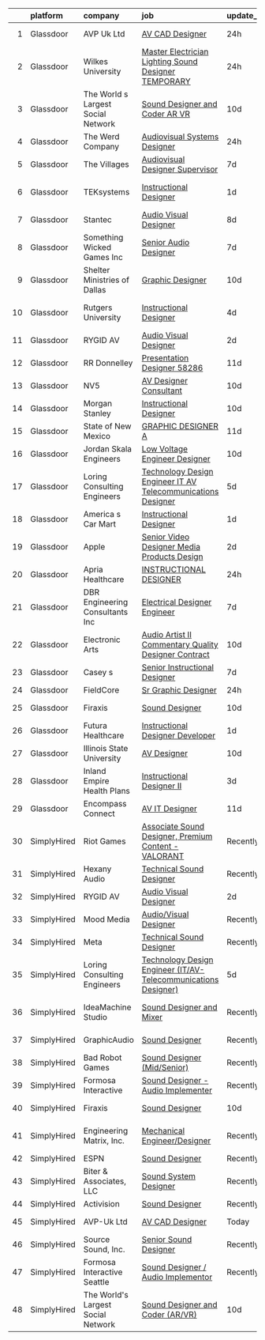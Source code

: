 

|    | platform    | company                            | job                                                                                                                                                                                                                                                                                                                                                                                                                                                                                                                                                                                                                                                                                                                                                                                                                                                                                                                                                                                                                                                                                                                                                                                                                                                                                        | update_time   | location              |
|---:|:------------|:-----------------------------------|:-------------------------------------------------------------------------------------------------------------------------------------------------------------------------------------------------------------------------------------------------------------------------------------------------------------------------------------------------------------------------------------------------------------------------------------------------------------------------------------------------------------------------------------------------------------------------------------------------------------------------------------------------------------------------------------------------------------------------------------------------------------------------------------------------------------------------------------------------------------------------------------------------------------------------------------------------------------------------------------------------------------------------------------------------------------------------------------------------------------------------------------------------------------------------------------------------------------------------------------------------------------------------------------------|:--------------|:----------------------|
|  1 | Glassdoor   | AVP Uk Ltd                         | [AV CAD Designer](https://www.glassdoor.com/partner/jobListing.htm?pos=102&ao=1110586&s=58&guid=00000183925d8c6bbe42a032ca117cc3&src=GD_JOB_AD&t=SR&vt=w&ea=1&cs=1_8efa1eda&cb=1664607948404&jobListingId=1008173007558&cpc=0FE1F5EA2BC84A01&jrtk=3-0-1ge95r399kbme801-1ge95r39rghr2800-5f97c9f94f7f4db1--6NYlbfkN0BRv-Wc929RsrsSUem9Y6h8brrWFQ-iaB-Blp-pMy6VrcEQM6O4vSQyo6wkqqGAILjsuU26OlTajwT8Zt-5yn63Kw6kQNOSGHeIAokNRr4bfoaFrrQfjfDuOxhus2QZ46X2m62Ke2DWo9CUuYb13fZMUV9l_ooMnB6KtAGSrkNqa0sMG3HIp89Mw6Wzg26r_eiZcjNZ3yEf6C4Ck0Q6htL4bd0d06P8A1KjAdNQIibI-RDxvoVcXVvWn5AI-lrCr-XSs-Xj4bJzTUAxUSqgabOcVekkwZFSCDSfGTlvcu-_D0OCPaMYo20ILUDaoXw_a3TkdscjN4ZmIWXaEIERadwRLzAWSVneb7P8eL8sb_swbg1kUgzO1aB8azx5hKYJkH5fuz8XirbR1wvv1oO59zBlO4qRPhj58nKs0b_hiqH_C9-PhIhnA0xGEQIaTDmg-ahZ1jJAEH6zatniPNwDKJ_IhjObMNifFOuj_jwbZ7_2hCyAFpmL1E3JWDPDW9klutM1QSc36H516g%3D%3D)                                                                                                                                                                                                                                                                                                                                                                                                                     | 24h           | New York, NY          |
|  2 | Glassdoor   | Wilkes University                  | [Master Electrician Lighting   Sound Designer  TEMPORARY ](https://www.glassdoor.com/partner/jobListing.htm?pos=116&ao=1136043&s=58&guid=00000183925d8c6bbe42a032ca117cc3&src=GD_JOB_AD&t=SR&vt=w&ea=1&cs=1_ab46c72d&cb=1664607948405&jobListingId=1008173555749&jrtk=3-0-1ge95r399kbme801-1ge95r39rghr2800-3e6bc55f25dd0146-)                                                                                                                                                                                                                                                                                                                                                                                                                                                                                                                                                                                                                                                                                                                                                                                                                                                                                                                                                             | 24h           | Wilkes-Barre, PA      |
|  3 | Glassdoor   | The World s Largest Social Network | [Sound Designer and Coder  AR VR ](https://www.glassdoor.com/partner/jobListing.htm?pos=108&ao=1110586&s=58&guid=00000183925d8c6bbe42a032ca117cc3&src=GD_JOB_AD&t=SR&vt=w&ea=1&cs=1_53f26ec4&cb=1664607948405&jobListingId=1008152609308&cpc=2CAED5C921A5F994&jrtk=3-0-1ge95r399kbme801-1ge95r39rghr2800-912907b9edf9dfab--6NYlbfkN0DSgjPPcnEdvoK3uuxfISLALE6pB1FR7YSHOr_tSg5_QGIhoz_2VqUepdcKLBLI_zTYRTCT7JhMtmq6OS9b02BLFwOxO1nC4-7_-y7HA9kGxIBs-cuqMCepahxOKGxlsf7xw8K3-OKN-LaNThIElVeCStZe1QB1oFpvAGS9MwZh2vGZF4WEpVqUqHUuubqQn8jRVX5G4F7HvFJKPfgmoE7RNG5GeKmX61diRQKHThbytCxeaaHEjRRqZhC3jf-_vpfAeKZ324hCA7QVESyUM0JXS7fUXa19xrZKIj-gIhvVrK2BCzEIyhdRKEm57uKmp4DlwtrPBaQIJsH0qleAPUDjBmu40vE_9wU7xhySKnULdyLelkIhmKie57PdVy5t00ogUKWBWPkxYFw1n4EW8ymP7mvhcpJov1zYDdSLpa-jk2HDAmQRzkbVXSCBhhr3DJCVNnPwlQ1Vve5eUOVF0y_xt15AdtbZr7RfZKOR58ZVGouw_r2RbGN2aXIqZcU60WcMQpiaUAgZyICokltly_fyUNaxNXJD8ZV9lDv2uu8lXs6TyMMcCU-AkYS2uCvmrPAbYuCeQdjTe1S5HWilRwOV)                                                                                                                                                                                                                                                                                                                                | 10d           | Los Angeles, CA       |
|  4 | Glassdoor   | The Werd Company                   | [Audiovisual Systems Designer](https://www.glassdoor.com/partner/jobListing.htm?pos=119&ao=1136043&s=58&guid=00000183925d8c6bbe42a032ca117cc3&src=GD_JOB_AD&t=SR&vt=w&ea=1&cs=1_867d2165&cb=1664607948406&jobListingId=1008175683099&jrtk=3-0-1ge95r399kbme801-1ge95r39rghr2800-1dc1aa025238799f-)                                                                                                                                                                                                                                                                                                                                                                                                                                                                                                                                                                                                                                                                                                                                                                                                                                                                                                                                                                                         | 24h           | Austin, TX            |
|  5 | Glassdoor   | The Villages                       | [Audiovisual Designer   Supervisor](https://www.glassdoor.com/partner/jobListing.htm?pos=127&ao=1136043&s=58&guid=00000183925d8c6bbe42a032ca117cc3&src=GD_JOB_AD&t=SR&vt=w&ea=1&cs=1_3ad08de2&cb=1664607948407&jobListingId=1008158996138&jrtk=3-0-1ge95r399kbme801-1ge95r39rghr2800-e47d08ead2132769-)                                                                                                                                                                                                                                                                                                                                                                                                                                                                                                                                                                                                                                                                                                                                                                                                                                                                                                                                                                                    | 7d            | The Villages, FL      |
|  6 | Glassdoor   | TEKsystems                         | [Instructional Designer](https://www.glassdoor.com/partner/jobListing.htm?pos=107&ao=1110586&s=58&guid=00000183925d8c6bbe42a032ca117cc3&src=GD_JOB_AD&t=SR&vt=w&cs=1_6c41562d&cb=1664607948405&jobListingId=1008172766140&cpc=AC285F3A3ECA6BB0&jrtk=3-0-1ge95r399kbme801-1ge95r39rghr2800-a02e66c716623617--6NYlbfkN0AuKz8EBO1xHDEL7V2YF9xF3dC_I9B9i-Zw2Jh8clPMK3KTieKealHQMRxLfyLBLKJ4QXP66uOfd9-pRRiDvpsY81UOCqR0zCk3Wn3kuz8w3j3H9sTjD_dKcAoI4JZzdCbTGN1cwaRUY7cLljn37vTz7id7X85oTkbm9-wwW6QW6KBI0UKfIHaLMiciaK2xzx2OmTSsDHFnPhkqzS49SeZ3CESTXQ8ubWtgrrbq5Al-9VMVhFaIM7tpwN2XjEAFT_etxV0FzYcNUDqkr9Lyv1dMb6JR6Zle-rWHqyyGTlrDa-HfwyCk-b0187OM8cOZml9hRNCl8qu4ycjnIAexg3VMih2vV1a7k3mk-rHGu3uTveSUi8Jvqg4DGJw_uP-OPn_7NHT0BwFGc1ugtqa6TceNHzYFYAvyzyYVxqDOTDa9dbkj6p51_E5gOyyuD6EaHKtMt_atMAyTUlhLaDt_1coNDF8B0Sti2PhUwdEtSofl52m7ekeAIRtEFddM9psFwCCTgs6twmQcnOLJWg6iP3FcLks5av9SlZ7mv24WUhDQwM23IT8X0itCBYwtRs0AEolvWbL28afVcp6Fk3Cj40tHq0r-zDVmjL0nQnUidIXmXD07A5cOXpgu4dUuRJ8TFsUTH6eAgpwzsOaikNMqtFJ1mScfuMJXcJAC8OEvUHn_vLLanXjUPMZzvMpaUdzPT7KLjF_Yw6EDjidVcAprpYSr4N_dx0MTEi0vc85Qe_G7V1Rh_Obtzt1q4n2WBvqJrFtrph6o3DleFI0_9-G_jeTE0-cVbCxAyOl9wOMTgIOp1rcQQWERP1GG2ZGvCVNLmc5vinuSMRPI9s7Ks8n6wB8Ig5yI__QpVsNE_ARzwevWBqaFd2QZGOV5vaWxjPCf2L9pAwVQKu-oIk9_1TuclG9yjCi7ZgZhnFI%3D) | 1d            | San Francisco, CA     |
|  7 | Glassdoor   | Stantec                            | [Audio Visual Designer](https://www.glassdoor.com/partner/jobListing.htm?pos=124&ao=1136043&s=58&guid=00000183925d8c6bbe42a032ca117cc3&src=GD_JOB_AD&t=SR&vt=w&cs=1_e172c15c&cb=1664607948406&jobListingId=1008157688889&jrtk=3-0-1ge95r399kbme801-1ge95r39rghr2800-1b74158e07fa3832-)                                                                                                                                                                                                                                                                                                                                                                                                                                                                                                                                                                                                                                                                                                                                                                                                                                                                                                                                                                                                     | 8d            | Seattle, WA           |
|  8 | Glassdoor   | Something Wicked Games Inc         | [Senior Audio Designer](https://www.glassdoor.com/partner/jobListing.htm?pos=123&ao=1136043&s=58&guid=00000183925d8c6bbe42a032ca117cc3&src=GD_JOB_AD&t=SR&vt=w&ea=1&cs=1_b17a7d9c&cb=1664607948406&jobListingId=1008158660181&jrtk=3-0-1ge95r399kbme801-1ge95r39rghr2800-0e33420d3915cea8-)                                                                                                                                                                                                                                                                                                                                                                                                                                                                                                                                                                                                                                                                                                                                                                                                                                                                                                                                                                                                | 7d            | Remote                |
|  9 | Glassdoor   | Shelter Ministries of Dallas       | [Graphic Designer](https://www.glassdoor.com/partner/jobListing.htm?pos=121&ao=1136043&s=58&guid=00000183925d8c6bbe42a032ca117cc3&src=GD_JOB_AD&t=SR&vt=w&ea=1&cs=1_35ebdb5b&cb=1664607948406&jobListingId=1008151278802&jrtk=3-0-1ge95r399kbme801-1ge95r39rghr2800-8f87ac40994264ce-)                                                                                                                                                                                                                                                                                                                                                                                                                                                                                                                                                                                                                                                                                                                                                                                                                                                                                                                                                                                                     | 10d           | Dallas, TX            |
| 10 | Glassdoor   | Rutgers University                 | [Instructional Designer](https://www.glassdoor.com/partner/jobListing.htm?pos=118&ao=1136043&s=58&guid=00000183925d8c6bbe42a032ca117cc3&src=GD_JOB_AD&t=SR&vt=w&cs=1_39383d9e&cb=1664607948406&jobListingId=1008163319663&jrtk=3-0-1ge95r399kbme801-1ge95r39rghr2800-64922a652482c375-)                                                                                                                                                                                                                                                                                                                                                                                                                                                                                                                                                                                                                                                                                                                                                                                                                                                                                                                                                                                                    | 4d            | New Brunswick, NJ     |
| 11 | Glassdoor   | RYGID AV                           | [Audio Visual Designer](https://www.glassdoor.com/partner/jobListing.htm?pos=103&ao=1110586&s=58&guid=00000183925d8c6bbe42a032ca117cc3&src=GD_JOB_AD&t=SR&vt=w&ea=1&cs=1_1521c9e1&cb=1664607948404&jobListingId=1008169082010&cpc=F17331D9BECC482A&jrtk=3-0-1ge95r399kbme801-1ge95r39rghr2800-3759d201aa4ba7f8--6NYlbfkN0Bt9zx-inXEQPDpmyeYWVX1SKU2s-tc-NaLDL3amlWEIhHRtswd20sOIEWfdN_BLXdZ3lVl1_rs-8feK5XNsv6CR_Y357rAQSykA8A-ACiHLcUCKHkMm9Zf1MazlrMpER9Nqniqhw67_tFmpEIpnKVregrzZsFMApnlmy97W3AtLz6vS1v12h3UJuAsLd-__Mz39bwd5VYJl7FnWqBJnq7PcFXJBQowh4RZRT3QNEGWOyaxTvYxR0WdoGdCd4-0ihlunrq5XfBW-TlVQfyxTRhfdSE4As5PYLP1X8dfUmYyxPBYDGMIjZP3wleyY_ma8P1hwXp2WxC5wiuVEQA_y0rrqp3YMzCY4x2lJ6G1qZPqBrESduQH1ytfqt3JqIsb3M6rgufv2sxNEUtYZaY876uk4tf6X19xQByxKvbizMmu0vLcdYUPeszUu809RuVnvL9O1i-04oigu-JwIrcZ5mjBLQEOQQaM0cI0fjH9f0oLUIcm2cnp-nmjjGf_2OkmyjXtY5qZEFKa7Q%3D%3D)                                                                                                                                                                                                                                                                                                                                                                                                               | 2d            | Remote                |
| 12 | Glassdoor   | RR Donnelley                       | [Presentation Designer   58286](https://www.glassdoor.com/partner/jobListing.htm?pos=106&ao=1110586&s=58&guid=00000183925d8c6bbe42a032ca117cc3&src=GD_JOB_AD&t=SR&vt=w&ea=1&cs=1_c60c511d&cb=1664607948405&jobListingId=1008148987590&cpc=9908D8D4413DBB8A&jrtk=3-0-1ge95r399kbme801-1ge95r39rghr2800-7a374cff5f31982e--6NYlbfkN0AD6XRjWzGsYkgq3cP_nmG8Ct3d_1eRbAqPP9NkOlY20LIafsXd39kZCKTtq2QNTOVtztm37tXTSo8JB8qE9EV_Z2JVcCwtxqR5Z7sJKH4eAFtwK65xAsr3gv2B6EKCI-tCP7k5wMtuwSnhRnxQWtbgNAY2RVfseAmHviReWiBj0CffW9oW_s9HH0RoqXI5JtYmgfFY8yQm6ZEpwv2X5H29MT6rFRlfgZujjJtm5Jovz9OUlWkQ4N7oJyrQ5CwyNjPVNK_P5WmfKWh3XUvhcfE2GLGu0nPidLJU3d1PbPxogHY7Wm3EvEvTzd6q0DH-snqB--fWHEPu_TdXMkFvYjgUhYXPI2QVLPOWPBttzdXtwf0qPaEPtYxHplCr9e-MzfG9OlaIDTUgJGSn9ENN5PXdgiBOjn_KtaYCyTaypxdzk-dqFOy-tVP5YPWFYr7PdylheZ4j2iEsfQ9fvuIho6BJpUpvMsW8W998PUkSsDLq3fzG9MAshwl4a7jokOaZXCSiixlGYqs_Tw%3D%3D)                                                                                                                                                                                                                                                                                                                                                                                                       | 11d           | Phoenix, AZ           |
| 13 | Glassdoor   | NV5                                | [AV Designer Consultant](https://www.glassdoor.com/partner/jobListing.htm?pos=104&ao=1110586&s=58&guid=00000183925d8c6bbe42a032ca117cc3&src=GD_JOB_AD&t=SR&vt=w&cs=1_b718c550&cb=1664607948404&jobListingId=1008150452565&cpc=3BA4CE39D5B5DEF5&jrtk=3-0-1ge95r399kbme801-1ge95r39rghr2800-9c0c371829eb49b0--6NYlbfkN0B5ErWgTX1DuGpFjBtn3pzOpOEUZEj9qW8_LUrm9Vw7kcIgXt4uqKJ4YvflMs1R_n5xUz3b0knIt1eiZcveuTXka7Tq_Z8VeUF8SeYXDtfcAzlM_-7gZV2MqlJtnof8cvRfyspAOWbK4-xxqNGd2Hu6bkn-pTjsNbnWrnJ-xgNm-zg_dISZ-tx4ASVVy_0bp7iaLOENfLgMEYK6SkW4w9hNcQ0jxdfIn1t3RU80aHUGPMi0UahjbC9XJjZnWvLvF9pV4VJ_Cnt2yX27ZY3fmCVAFNnLHuDeF0TOoZd8NMISAVZB0Z_bzRt73skHLdILhkojX_TFSDvEzZoZyWMX2ip1E1O7NZwGvwmSgjgreIqtNSlsAueiZ0lYy5aK4sY5Zpxacw4_EMCP6_bc9WxBt8SynGBzHffTnOSQMSMv4hIi5piUakAf3tU7nKsUN5ZlVllD1otiI_whr4C7eBeA2BP7_GrN5vY0vX0F4c4hCPGPjp5Rltss41jj-JGRoqNK11af-SqVgLeevyhgOJDbA1qUKZ7THvYnGUCVn1f0J6WfEPeRZDZkn1k1cyyYkYLtWKzn6ohR610q6twb196nBtV4tRssnyDiZxH_2wCKJ5lWJJs3izc-gf6BcmysNqIWV0jkUWTNZf8SFpcoyNO6_oLuew4vs5CQ5S8m4vkMapuazMw1lOg76KCo9JsrsREaU6wVpo1sIslvt2C564EktGy2SbnslGjJbCG19KP7PXe8x5cvCEWw4xFb1ccWBCNtp-cqngDmj7B53GEHUdihOwJMdaX90wgvI_6gZ3PCtz1utQ%3D%3D)                                                                                                                   | 10d           | Chester, OH           |
| 14 | Glassdoor   | Morgan Stanley                     | [Instructional Designer](https://www.glassdoor.com/partner/jobListing.htm?pos=115&ao=1136043&s=58&guid=00000183925d8c6bbe42a032ca117cc3&src=GD_JOB_AD&t=SR&vt=w&cs=1_1c6636b1&cb=1664607948405&jobListingId=1008151700219&jrtk=3-0-1ge95r399kbme801-1ge95r39rghr2800-a5d98e9864a94ff4-)                                                                                                                                                                                                                                                                                                                                                                                                                                                                                                                                                                                                                                                                                                                                                                                                                                                                                                                                                                                                    | 10d           | New York, NY          |
| 15 | Glassdoor   | State of New Mexico                | [GRAPHIC DESIGNER A](https://www.glassdoor.com/partner/jobListing.htm?pos=117&ao=1136043&s=58&guid=00000183925d8c6bbe42a032ca117cc3&src=GD_JOB_AD&t=SR&vt=w&cs=1_aafc649b&cb=1664607948406&jobListingId=1008149603623&jrtk=3-0-1ge95r399kbme801-1ge95r39rghr2800-82917d91b788200d-)                                                                                                                                                                                                                                                                                                                                                                                                                                                                                                                                                                                                                                                                                                                                                                                                                                                                                                                                                                                                        | 11d           | Albuquerque, NM       |
| 16 | Glassdoor   | Jordan   Skala Engineers           | [Low Voltage Engineer   Designer](https://www.glassdoor.com/partner/jobListing.htm?pos=122&ao=1136043&s=58&guid=00000183925d8c6bbe42a032ca117cc3&src=GD_JOB_AD&t=SR&vt=w&ea=1&cs=1_8d82e476&cb=1664607948406&jobListingId=1008152572118&jrtk=3-0-1ge95r399kbme801-1ge95r39rghr2800-0fa409a8d141ea97-)                                                                                                                                                                                                                                                                                                                                                                                                                                                                                                                                                                                                                                                                                                                                                                                                                                                                                                                                                                                      | 10d           | Norcross, GA          |
| 17 | Glassdoor   | Loring Consulting Engineers        | [Technology Design Engineer  IT AV Telecommunications Designer ](https://www.glassdoor.com/partner/jobListing.htm?pos=101&ao=1110586&s=58&guid=00000183925d8c6bbe42a032ca117cc3&src=GD_JOB_AD&t=SR&vt=w&ea=1&cs=1_c379737c&cb=1664607948404&jobListingId=1008161391006&cpc=C779B72A99EC89AE&jrtk=3-0-1ge95r399kbme801-1ge95r39rghr2800-43cf1bad8ebd88aa--6NYlbfkN0BfmJfKd115MwGrR3SC6OYj0ww9-Zvqgfav0NwlGdZHHIimZXvXo8SeGTChTP2fRmjUFzR1iinzZqHsYUOkwEOeJ22hq7W4lQk6rrjQFEXG7m_HZyKNmgs4G6x5IoH9Sk5IV1utvQ96FwQjErNG2JE5UjBwrq-WwBFxvYuOPJ9WmUGXq34HstzWzWbwQQSzo9aYo4aUzQcpl0yW3WGDbP9tz5U8B3hJk7ENj1Vt52qlTBqQeaoKkZyD47wpni_usBt0Xm2V0MU52HeF7OzqagpIv3Thxpyy7R4SUcl8w8BTnkxBrxuJieiDlLuDEXdxMw3DHsarz0_ItDtkYjjA15-SsFv-aPRk9H5jtQw3ZCXgDdLEI6hJgHaQy-fnODd3xlcLREApOdTrAoMKr2hfbYDtw7ThJoD4u1l2-f7KyF43DrJG0EjXlWxV82xj4bBrdZWpFYrmH2DWHvnj4YjVsTpITlUqSZP5rjiUErlwZa1NAy-5Hyq07fj70jE8Q987LvK90TWml0-J7BVfz3dwgngvHuifazPdzYh_2Lkd2OKLcTGALxq0B90PX_IFDPuMCX4%3D)                                                                                                                                                                                                                                                                                                                    | 5d            | New York, NY          |
| 18 | Glassdoor   | America s Car Mart                 | [Instructional Designer](https://www.glassdoor.com/partner/jobListing.htm?pos=105&ao=1110586&s=58&guid=00000183925d8c6bbe42a032ca117cc3&src=GD_JOB_AD&t=SR&vt=w&ea=1&cs=1_8cc321f5&cb=1664607948405&jobListingId=1008171672365&cpc=47CFDC01B3F81FAC&jrtk=3-0-1ge95r399kbme801-1ge95r39rghr2800-007cc53313d4de21--6NYlbfkN0DCHeKintXTa-1j5Eng5uRfeja2acXXKKCClOiN-1FaknNKt9Gf2PRvKwoLBLgVktEpQDfAuvxzzQsaRAaOG09SrkDQrZSxE6-QZAJZmgIZdkhOMITyBG2DsLsaPIDeYV6XtqZaq9ZYnn_t7YlCaIpMAuwvDs5Zse_j2jd8xNIjAONhS5XGj38GtS6CK6180X1_crfkiyaVnjc4n0HPMq0B6IvBtK3uXnLP_KAqsbjC6wGsLsmPpgr2oyeIcHcdvbGOeVGSvhNuvo05vwgp2QKJvom07UWZ074ITNsXVBT5ZZTQVFyJXiRMEI8RgLQNKpjkZfLNdm_L-GXsf3HvhV6nOuGhJAOirw37j28Qwd0t9Jryh9ohlCuZmK7A35RErXfU_9asDsNq0gOs9_fIldG5KuA9EjO7eV-TVM7BOM_lfKqo4LOKYRePuQNzYiVhvhBEaCX3FHoGoptYc72CfGi7fdcw94lFVCX38Ciq3nZMeYe5WUFXyYYtPABSGZBMncovWpH0MRCbZQ%3D%3D)                                                                                                                                                                                                                                                                                                                                                                                                              | 1d            | Rogers, AR            |
| 19 | Glassdoor   | Apple                              | [Senior Video Designer  Media Products Design](https://www.glassdoor.com/partner/jobListing.htm?pos=113&ao=1136043&s=58&guid=00000183925d8c6bbe42a032ca117cc3&src=GD_JOB_AD&t=SR&vt=w&cs=1_494bc837&cb=1664607948405&jobListingId=1008167781276&jrtk=3-0-1ge95r399kbme801-1ge95r39rghr2800-47197ca92a82c37e-)                                                                                                                                                                                                                                                                                                                                                                                                                                                                                                                                                                                                                                                                                                                                                                                                                                                                                                                                                                              | 2d            | Culver City, CA       |
| 20 | Glassdoor   | Apria Healthcare                   | [INSTRUCTIONAL DESIGNER](https://www.glassdoor.com/partner/jobListing.htm?pos=111&ao=1136043&s=58&guid=00000183925d8c6bbe42a032ca117cc3&src=GD_JOB_AD&t=SR&vt=w&cs=1_5aca0b06&cb=1664607948405&jobListingId=1008175454790&jrtk=3-0-1ge95r399kbme801-1ge95r39rghr2800-26d510ae858d2f3c-)                                                                                                                                                                                                                                                                                                                                                                                                                                                                                                                                                                                                                                                                                                                                                                                                                                                                                                                                                                                                    | 24h           | Remote                |
| 21 | Glassdoor   | DBR Engineering Consultants  Inc   | [Electrical Designer  Engineer](https://www.glassdoor.com/partner/jobListing.htm?pos=129&ao=1136043&s=58&guid=00000183925d8c6bbe42a032ca117cc3&src=GD_JOB_AD&t=SR&vt=w&ea=1&cs=1_d2235884&cb=1664607948409&jobListingId=1008159259865&jrtk=3-0-1ge95r399kbme801-1ge95r39rghr2800-55a562d90b8f890d-)                                                                                                                                                                                                                                                                                                                                                                                                                                                                                                                                                                                                                                                                                                                                                                                                                                                                                                                                                                                        | 7d            | Austin, TX            |
| 22 | Glassdoor   | Electronic Arts                    | [Audio Artist II   Commentary Quality Designer  Contract ](https://www.glassdoor.com/partner/jobListing.htm?pos=114&ao=1136043&s=58&guid=00000183925d8c6bbe42a032ca117cc3&src=GD_JOB_AD&t=SR&vt=w&cs=1_7ec58f02&cb=1664607948405&jobListingId=1008151770809&jrtk=3-0-1ge95r399kbme801-1ge95r39rghr2800-599f65997f229a79-)                                                                                                                                                                                                                                                                                                                                                                                                                                                                                                                                                                                                                                                                                                                                                                                                                                                                                                                                                                  | 10d           | Orlando, FL           |
| 23 | Glassdoor   | Casey s                            | [Senior Instructional Designer](https://www.glassdoor.com/partner/jobListing.htm?pos=126&ao=1136043&s=58&guid=00000183925d8c6bbe42a032ca117cc3&src=GD_JOB_AD&t=SR&vt=w&cs=1_ea8d13a3&cb=1664607948407&jobListingId=1008158977451&jrtk=3-0-1ge95r399kbme801-1ge95r39rghr2800-6e5988ee104c4219-)                                                                                                                                                                                                                                                                                                                                                                                                                                                                                                                                                                                                                                                                                                                                                                                                                                                                                                                                                                                             | 7d            | Ankeny, IA            |
| 24 | Glassdoor   | FieldCore                          | [Sr  Graphic Designer](https://www.glassdoor.com/partner/jobListing.htm?pos=109&ao=1136043&s=58&guid=00000183925d8c6bbe42a032ca117cc3&src=GD_JOB_AD&t=SR&vt=w&cs=1_6c42962e&cb=1664607948405&jobListingId=1008175363221&jrtk=3-0-1ge95r399kbme801-1ge95r39rghr2800-1ead54b0732e5d46-)                                                                                                                                                                                                                                                                                                                                                                                                                                                                                                                                                                                                                                                                                                                                                                                                                                                                                                                                                                                                      | 24h           | Remote                |
| 25 | Glassdoor   | Firaxis                            | [Sound Designer](https://www.glassdoor.com/partner/jobListing.htm?pos=112&ao=1136043&s=58&guid=00000183925d8c6bbe42a032ca117cc3&src=GD_JOB_AD&t=SR&vt=w&ea=1&cs=1_57784b06&cb=1664607948405&jobListingId=1008151594030&jrtk=3-0-1ge95r399kbme801-1ge95r39rghr2800-89621bc380fa3545-)                                                                                                                                                                                                                                                                                                                                                                                                                                                                                                                                                                                                                                                                                                                                                                                                                                                                                                                                                                                                       | 10d           | Baltimore, MD         |
| 26 | Glassdoor   | Futura Healthcare                  | [Instructional Designer Developer](https://www.glassdoor.com/partner/jobListing.htm?pos=110&ao=1136043&s=58&guid=00000183925d8c6bbe42a032ca117cc3&src=GD_JOB_AD&t=SR&vt=w&ea=1&cs=1_f7494a92&cb=1664607948405&jobListingId=1008172396611&jrtk=3-0-1ge95r399kbme801-1ge95r39rghr2800-cd34980b15a3b52b-)                                                                                                                                                                                                                                                                                                                                                                                                                                                                                                                                                                                                                                                                                                                                                                                                                                                                                                                                                                                     | 1d            | Remote                |
| 27 | Glassdoor   | Illinois State University          | [AV Designer](https://www.glassdoor.com/partner/jobListing.htm?pos=120&ao=1136043&s=58&guid=00000183925d8c6bbe42a032ca117cc3&src=GD_JOB_AD&t=SR&vt=w&cs=1_ed5c1fe0&cb=1664607948406&jobListingId=1008150706820&jrtk=3-0-1ge95r399kbme801-1ge95r39rghr2800-0be3df3a718008a4-)                                                                                                                                                                                                                                                                                                                                                                                                                                                                                                                                                                                                                                                                                                                                                                                                                                                                                                                                                                                                               | 10d           | Normal, IL            |
| 28 | Glassdoor   | Inland Empire Health Plans         | [Instructional Designer II](https://www.glassdoor.com/partner/jobListing.htm?pos=125&ao=1136043&s=58&guid=00000183925d8c6bbe42a032ca117cc3&src=GD_JOB_AD&t=SR&vt=w&cs=1_7c97c164&cb=1664607948407&jobListingId=1008165858354&jrtk=3-0-1ge95r399kbme801-1ge95r39rghr2800-30e7941979e6e555-)                                                                                                                                                                                                                                                                                                                                                                                                                                                                                                                                                                                                                                                                                                                                                                                                                                                                                                                                                                                                 | 3d            | Rancho Cucamonga, CA  |
| 29 | Glassdoor   | Encompass Connect                  | [AV IT Designer](https://www.glassdoor.com/partner/jobListing.htm?pos=128&ao=1136043&s=58&guid=00000183925d8c6bbe42a032ca117cc3&src=GD_JOB_AD&t=SR&vt=w&ea=1&cs=1_8d78938a&cb=1664607948409&jobListingId=1008149126799&jrtk=3-0-1ge95r399kbme801-1ge95r39rghr2800-f19dad88e9a85cdf-)                                                                                                                                                                                                                                                                                                                                                                                                                                                                                                                                                                                                                                                                                                                                                                                                                                                                                                                                                                                                       | 11d           | Elk Grove Village, IL |
| 30 | SimplyHired | Riot Games                         | [Associate Sound Designer, Premium Content - VALORANT](https://www.simplyhired.com/job/gJwmeOxVBaqaD6KmYSRxxawueqYT0SFmiBJg6tbjIOqXQ4QbSQI2xw?q=sound+designer)                                                                                                                                                                                                                                                                                                                                                                                                                                                                                                                                                                                                                                                                                                                                                                                                                                                                                                                                                                                                                                                                                                                            | Recently      | Los Angeles, CA       |
| 31 | SimplyHired | Hexany Audio                       | [Technical Sound Designer](https://www.simplyhired.com/job/iD9HzTTZ2IYC2pBE2fqT2eCkfmWXGaM5qD7yfsUft_olx4lh9pYVaw?q=sound+designer)                                                                                                                                                                                                                                                                                                                                                                                                                                                                                                                                                                                                                                                                                                                                                                                                                                                                                                                                                                                                                                                                                                                                                        | Recently      | Bell Gardens, CA      |
| 32 | SimplyHired | RYGID AV                           | [Audio Visual Designer](https://www.simplyhired.com/job/jFiD6hJvPS5cvQ5DU-soKiC5ewZ3g0KWTbf0lL29CaXfrqDVJ3uWNA?q=sound+designer)                                                                                                                                                                                                                                                                                                                                                                                                                                                                                                                                                                                                                                                                                                                                                                                                                                                                                                                                                                                                                                                                                                                                                           | 2d            | Remote                |
| 33 | SimplyHired | Mood Media                         | [Audio/Visual Designer](https://www.simplyhired.com/job/T7P2tg5vr5wHeHOE1BkuWL6qQN3RFKqvNkr4uzrgbPKCo90IDtGf_w?q=sound+designer)                                                                                                                                                                                                                                                                                                                                                                                                                                                                                                                                                                                                                                                                                                                                                                                                                                                                                                                                                                                                                                                                                                                                                           | Recently      | Fort Mill, SC         |
| 34 | SimplyHired | Meta                               | [Technical Sound Designer](https://www.simplyhired.com/job/HzHqjS6HBEu7xBoHj3MDO5apqWBDfkdU-fNWFoeJ_RIwGg4dACDkfg?q=sound+designer)                                                                                                                                                                                                                                                                                                                                                                                                                                                                                                                                                                                                                                                                                                                                                                                                                                                                                                                                                                                                                                                                                                                                                        | Recently      | Remote                |
| 35 | SimplyHired | Loring Consulting Engineers        | [Technology Design Engineer (IT/AV-Telecommunications Designer)](https://www.simplyhired.com/job/9cdtPNnBmi9uuhFSTecMNVQRDy6y2L6rH35JXNMjoK6PgCB9hHcsYw?q=sound+designer)                                                                                                                                                                                                                                                                                                                                                                                                                                                                                                                                                                                                                                                                                                                                                                                                                                                                                                                                                                                                                                                                                                                  | 5d            | New York, NY          |
| 36 | SimplyHired | IdeaMachine Studio                 | [Sound Designer and Mixer](https://www.simplyhired.com/job/3_cnKWbKCzfz8K406esix9aXeGkS2iLw6vp3jwYHfDLUWBO0TV9GDQ?q=sound+designer)                                                                                                                                                                                                                                                                                                                                                                                                                                                                                                                                                                                                                                                                                                                                                                                                                                                                                                                                                                                                                                                                                                                                                        | Recently      | San Francisco, CA     |
| 37 | SimplyHired | GraphicAudio                       | [Sound Designer](https://www.simplyhired.com/job/mkNe1-Yl_daW_vFnBGDL1JzxBa80kymLOfH4l8TvM9ifAvxRJhmcjw?q=sound+designer)                                                                                                                                                                                                                                                                                                                                                                                                                                                                                                                                                                                                                                                                                                                                                                                                                                                                                                                                                                                                                                                                                                                                                                  | Recently      | Derwood, MD           |
| 38 | SimplyHired | Bad Robot Games                    | [Sound Designer (Mid/Senior)](https://www.simplyhired.com/job/5k7lNxd5mPx4SDP11_bQMCoaI3zXskx9LCyK6sAv6bc57TMyAoaPVQ?q=sound+designer)                                                                                                                                                                                                                                                                                                                                                                                                                                                                                                                                                                                                                                                                                                                                                                                                                                                                                                                                                                                                                                                                                                                                                     | Recently      | Santa Monica, CA      |
| 39 | SimplyHired | Formosa Interactive                | [Sound Designer - Audio Implementer](https://www.simplyhired.com/job/E63_BRjyLumhk01Bv7mOuaoR0vafXGhLD-NTsS2e6CEpoHi4FvqYnw?q=sound+designer)                                                                                                                                                                                                                                                                                                                                                                                                                                                                                                                                                                                                                                                                                                                                                                                                                                                                                                                                                                                                                                                                                                                                              | Recently      | Burbank, CA           |
| 40 | SimplyHired | Firaxis                            | [Sound Designer](https://www.simplyhired.com/job/6bayaxdkIxyXpDPD0fQ2JWKlxCzNkrJBulhqCT7tkE9T5bFBvngAcg?q=sound+designer)                                                                                                                                                                                                                                                                                                                                                                                                                                                                                                                                                                                                                                                                                                                                                                                                                                                                                                                                                                                                                                                                                                                                                                  | 10d           | Baltimore, MD         |
| 41 | SimplyHired | Engineering Matrix, Inc.           | [Mechanical Engineer/Designer](https://www.simplyhired.com/job/hk51OfcCY6YnaRrc-hzS52b7R0FAKCTtic6EsbjNC6CPNxQ4qzTgOg?q=sound+designer)                                                                                                                                                                                                                                                                                                                                                                                                                                                                                                                                                                                                                                                                                                                                                                                                                                                                                                                                                                                                                                                                                                                                                    | Recently      | Saint Petersburg, FL  |
| 42 | SimplyHired | ESPN                               | [Sound Designer](https://www.simplyhired.com/job/-pQTL77CSRSoogkAPIImoniIHQxPXM21wAqOE09JhGOiN3sPS6ZjRg?q=sound+designer)                                                                                                                                                                                                                                                                                                                                                                                                                                                                                                                                                                                                                                                                                                                                                                                                                                                                                                                                                                                                                                                                                                                                                                  | Recently      | Bristol, CT           |
| 43 | SimplyHired | Biter & Associates, LLC            | [Sound System Designer](https://www.simplyhired.com/job/pO5Sa53ShB-3jOChVp2NEPkLlNWMjCTpAprXs-rnPrOGsxdx0nYLpA?q=sound+designer)                                                                                                                                                                                                                                                                                                                                                                                                                                                                                                                                                                                                                                                                                                                                                                                                                                                                                                                                                                                                                                                                                                                                                           | Recently      | Addison, TX           |
| 44 | SimplyHired | Activision                         | [Sound Designer](https://www.simplyhired.com/job/i7qlcqa6pP-srEpgyNNEjRvZmW5tDc8R6vUqXUq0hP94Ee2Cl5AgeQ?q=sound+designer)                                                                                                                                                                                                                                                                                                                                                                                                                                                                                                                                                                                                                                                                                                                                                                                                                                                                                                                                                                                                                                                                                                                                                                  | Recently      | Austin, TX            |
| 45 | SimplyHired | AVP-Uk Ltd                         | [AV CAD Designer](https://www.simplyhired.com/job/v1i2Sc0B8ZgYj1ZFS1Qap56Tc6ZzMS3XAsuOE9DP3NpluTo2wWZIwA?q=sound+designer)                                                                                                                                                                                                                                                                                                                                                                                                                                                                                                                                                                                                                                                                                                                                                                                                                                                                                                                                                                                                                                                                                                                                                                 | Today         | New York, NY          |
| 46 | SimplyHired | Source Sound, Inc.                 | [Senior Sound Designer](https://www.simplyhired.com/job/mw3datBFZnSnzm3SFniNFlYC60OHbjYX1kgvM61bk-lO-0QBaaabnQ?q=sound+designer)                                                                                                                                                                                                                                                                                                                                                                                                                                                                                                                                                                                                                                                                                                                                                                                                                                                                                                                                                                                                                                                                                                                                                           | Recently      | Remote                |
| 47 | SimplyHired | Formosa Interactive Seattle        | [Sound Designer / Audio Implementor](https://www.simplyhired.com/job/vlF4rzpIgemNyADbSUoWC36FtYYh2ouWspqfTFtuxzveh07-6RCwmg?q=sound+designer)                                                                                                                                                                                                                                                                                                                                                                                                                                                                                                                                                                                                                                                                                                                                                                                                                                                                                                                                                                                                                                                                                                                                              | Recently      | Seattle, WA           |
| 48 | SimplyHired | The World's Largest Social Network | [Sound Designer and Coder (AR/VR)](https://www.simplyhired.com/job/E5dbQXtHUXnWnqIsBQI4fDlqOd3n5J92VlgX35-ia23isykM4tb7QQ?q=sound+designer)                                                                                                                                                                                                                                                                                                                                                                                                                                                                                                                                                                                                                                                                                                                                                                                                                                                                                                                                                                                                                                                                                                                                                | 10d           | Los Angeles, CA       |